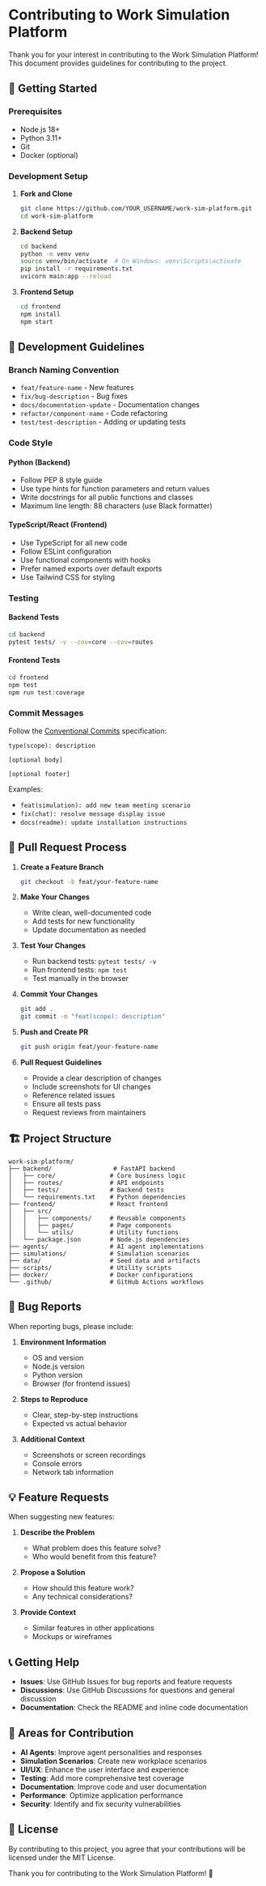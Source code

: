 # Contributing to Work Simulation Platform

Thank you for your interest in contributing to the Work Simulation Platform! This document provides guidelines for contributing to the project.

## 🚀 Getting Started

### Prerequisites
- Node.js 18+
- Python 3.11+
- Git
- Docker (optional)

### Development Setup

1. **Fork and Clone**
   ```bash
   git clone https://github.com/YOUR_USERNAME/work-sim-platform.git
   cd work-sim-platform
   ```

2. **Backend Setup**
   ```bash
   cd backend
   python -m venv venv
   source venv/bin/activate  # On Windows: venv\Scripts\activate
   pip install -r requirements.txt
   uvicorn main:app --reload
   ```

3. **Frontend Setup**
   ```bash
   cd frontend
   npm install
   npm start
   ```

## 📝 Development Guidelines

### Branch Naming Convention
- `feat/feature-name` - New features
- `fix/bug-description` - Bug fixes
- `docs/documentation-update` - Documentation changes
- `refactor/component-name` - Code refactoring
- `test/test-description` - Adding or updating tests

### Code Style

#### Python (Backend)
- Follow PEP 8 style guide
- Use type hints for function parameters and return values
- Write docstrings for all public functions and classes
- Maximum line length: 88 characters (use Black formatter)

#### TypeScript/React (Frontend)
- Use TypeScript for all new code
- Follow ESLint configuration
- Use functional components with hooks
- Prefer named exports over default exports
- Use Tailwind CSS for styling

### Testing

#### Backend Tests
```bash
cd backend
pytest tests/ -v --cov=core --cov=routes
```

#### Frontend Tests
```bash
cd frontend
npm test
npm run test:coverage
```

### Commit Messages
Follow the [Conventional Commits](https://www.conventionalcommits.org/) specification:

```
type(scope): description

[optional body]

[optional footer]
```

Examples:
- `feat(simulation): add new team meeting scenario`
- `fix(chat): resolve message display issue`
- `docs(readme): update installation instructions`

## 🔄 Pull Request Process

1. **Create a Feature Branch**
   ```bash
   git checkout -b feat/your-feature-name
   ```

2. **Make Your Changes**
   - Write clean, well-documented code
   - Add tests for new functionality
   - Update documentation as needed

3. **Test Your Changes**
   - Run backend tests: `pytest tests/ -v`
   - Run frontend tests: `npm test`
   - Test manually in the browser

4. **Commit Your Changes**
   ```bash
   git add .
   git commit -m "feat(scope): description"
   ```

5. **Push and Create PR**
   ```bash
   git push origin feat/your-feature-name
   ```

6. **Pull Request Guidelines**
   - Provide a clear description of changes
   - Include screenshots for UI changes
   - Reference related issues
   - Ensure all tests pass
   - Request reviews from maintainers

## 🏗️ Project Structure

```
work-sim-platform/
├── backend/                 # FastAPI backend
│   ├── core/               # Core business logic
│   ├── routes/             # API endpoints
│   ├── tests/              # Backend tests
│   └── requirements.txt    # Python dependencies
├── frontend/               # React frontend
│   ├── src/
│   │   ├── components/     # Reusable components
│   │   ├── pages/          # Page components
│   │   └── utils/          # Utility functions
│   └── package.json        # Node.js dependencies
├── agents/                 # AI agent implementations
├── simulations/            # Simulation scenarios
├── data/                   # Seed data and artifacts
├── scripts/                # Utility scripts
├── docker/                 # Docker configurations
└── .github/                # GitHub Actions workflows
```

## 🐛 Bug Reports

When reporting bugs, please include:

1. **Environment Information**
   - OS and version
   - Node.js version
   - Python version
   - Browser (for frontend issues)

2. **Steps to Reproduce**
   - Clear, step-by-step instructions
   - Expected vs actual behavior

3. **Additional Context**
   - Screenshots or screen recordings
   - Console errors
   - Network tab information

## 💡 Feature Requests

When suggesting new features:

1. **Describe the Problem**
   - What problem does this feature solve?
   - Who would benefit from this feature?

2. **Propose a Solution**
   - How should this feature work?
   - Any technical considerations?

3. **Provide Context**
   - Similar features in other applications
   - Mockups or wireframes

## 📞 Getting Help

- **Issues**: Use GitHub Issues for bug reports and feature requests
- **Discussions**: Use GitHub Discussions for questions and general discussion
- **Documentation**: Check the README and inline code documentation

## 🎯 Areas for Contribution

- **AI Agents**: Improve agent personalities and responses
- **Simulation Scenarios**: Create new workplace scenarios
- **UI/UX**: Enhance the user interface and experience
- **Testing**: Add more comprehensive test coverage
- **Documentation**: Improve code and user documentation
- **Performance**: Optimize application performance
- **Security**: Identify and fix security vulnerabilities

## 📄 License

By contributing to this project, you agree that your contributions will be licensed under the MIT License.

Thank you for contributing to the Work Simulation Platform! 🚀 